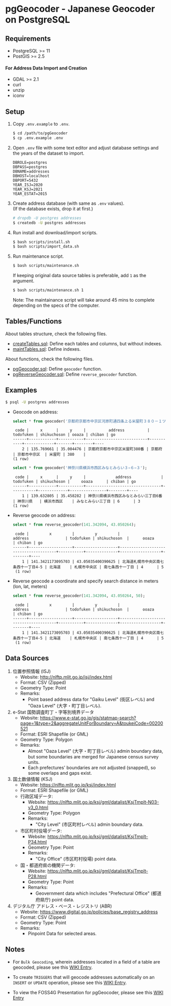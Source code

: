 # pgGeocoder - Japanese Geocoder on PostgreSQL

## Requirements

* PostgreSQL >= 11
* PostGIS >= 2.5
#### For Address Data Import and Creation
* GDAL >= 2.1
* curl
* unzip
* iconv

## Setup

1. Copy `.env.example` to `.env`.
   ```bash
   $ cd /path/to/pgGeocoder
   $ cp .env.example .env
   ```
2. Open `.env` file with some text editor and adjust database settings and the years of the dataset to import.
   ```
   DBROLE=postgres
   DBPASS=postgres
   DBNAME=addresses
   DBHOST=localhost
   DBPORT=5432
   YEAR_ISJ=2020
   YEAR_KSJ=2021
   YEAR_ESTAT=2015
   ```
3. Create address database (with same as `.env` values).  
   (If the database exists, drop it at first.)
   ```bash
   # dropdb -U postgres addresses
   $ createdb -U postgres addresses
   ```
4. Run install and download/import scripts.
   ```bash
   $ bash scripts/install.sh
   $ bash scripts/import_data.sh
   ```
5. Run maintenance script.
   ```bash
   $ bash scripts/maintenance.sh
   ```
   If keeping original data source tables is preferable, add `1` as the argument.
   ```bash
   $ bash scripts/maintenance.sh 1
   ```

   Note: The maintainance script will take around 45 mins to complete depending on the specs of the computer.

## Tables/Functions

About tables structure, check the following files.
* [createTables.sql](sql/createTables.sql): Define each tables and columns, but without indexes.
* [maintTables.sql](sql/maintTables.sql): Define indexes.

About functions, check the following files.
* [pgGeocoder.sql](sql/pgGeocoder.sql): Define `geocoder` function.
* [pgReverseGeocoder.sql](sql/pgReverseGeocoder.sql): Define `reverse_geocoder` function.

## Examples

```bash
$ psql -U postgres addresses
```

* Geocode on address:
   ```sql
   select * from geocoder('京都府京都市中京区河原町通四条上る米屋町３８０－１ツジクラビル１階');
   ```
   ```
    code |     x      |     y     |          address          | todofuken | shikuchoson | ooaza | chiban | go 
   ------+------------+-----------+---------------------------+-----------+-------------+-------+--------+----
       2 | 135.769661 | 35.004476 | 京都府京都市中京区米屋町380番 | 京都府     | 京都市中京区  | 米屋町 | 380    | 
   (1 row)
   ```
   ```sql
   select * from geocoder('神奈川県横浜市西区みなとみらい３−６−３');
   ```
   ```
    code |     x      |     y     |             address             | todofuken | shikuchoson |     ooaza      | chiban | go 
   ------+------------+-----------+---------------------------------+-----------+-------------+----------------+--------+----
       1 | 139.632805 | 35.458282 | 神奈川県横浜市西区みなとみらい三丁目6番 | 神奈川県   | 横浜市西区    | みなとみらい三丁目 | 6      | 3
   (1 row)
   ```
* Reverse geocode on address:
   ```sql
   select * from reverse_geocoder(141.342094, 43.050264);
   ```  
   ```
    code |         x         |         y         |                address                | todofuken | shikuchoson  |      ooaza       | chiban | go 
   ------+-------------------+-------------------+---------------------------------------+-----------+--------------+------------------+--------+----
       1 | 141.3421173095703 | 43.05035400390625 | 北海道札幌市中央区南七条西十一丁目4-5 | 北海道    | 札幌市中央区 | 南七条西十一丁目 | 4      | 5
    (1 row)
   ```
* Reverse geocode a coordinate and specify search distance in meters (lon, lat, meters)
   ```sql
   select * from reverse_geocoder(141.342094, 43.050264, 50);
   ```
   ```
    code |         x         |         y         |                address                | todofuken | shikuchoson  |      ooaza       | chiban | go 
   ------+-------------------+-------------------+---------------------------------------+-----------+--------------+------------------+--------+----
       1 | 141.3421173095703 | 43.05035400390625 | 北海道札幌市中央区南七条西十一丁目4-5 | 北海道    | 札幌市中央区 | 南七条西十一丁目 | 4      | 5
    (1 row)
   ```

## Data Sources

1. 位置参照情報 (ISJ)  
   - Website: http://nlftp.mlit.go.jp/isj/index.html
   - Format: CSV (Zipped)
   - Geometry Type: Point
   - Remarks:
      - Point based address data for "Gaiku Level" (街区レベル) and "Oaza Level" (大字・町丁目レベル).
2. e-Stat 国勢調査町丁・字等別境界データ
   - Website: https://www.e-stat.go.jp/gis/statmap-search?page=1&type=2&aggregateUnitForBoundary=A&toukeiCode=00200521
   - Format: ESRI Shapefile (or GML)
   - Geometry Type: Polygon
   - Remarks:
      - Almost "Oaza Level" (大字・町丁目レベル) admin boundary data, but some boundaries are merged for Japanese census survey units.
      - Each prefectures' boundaries are not adjusted (snapped), so some overlaps and gaps exist.
3. 国土数値情報 (KSJ)
   - Website: https://nlftp.mlit.go.jp/ksj/index.html
   - Format: ESRI Shapefile (or GML)
   - 行政区域データ:
      - Website: https://nlftp.mlit.go.jp/ksj/gml/datalist/KsjTmplt-N03-v3_0.html
      - Geometry Type: Polygon
      - Remarks:
         - "City Level" (市区町村レベル) admin boundary data.
   - 市区町村役場データ:
      - Website: https://nlftp.mlit.go.jp/ksj/gml/datalist/KsjTmplt-P34.html
      - Geometry Type: Point
      - Remarks:
         - "City Office" (市区町村役場) point data.
   - 国・都道府県の機関データ:
      - Website: https://nlftp.mlit.go.jp/ksj/gml/datalist/KsjTmplt-P28.html
      - Geometry Type: Point
      - Remarks:
         - Geovernment data which includes "Prefectural Office" (都道府県庁) point data.
4. デジタル庁 アドレス・ベース・レジストリ (ABR)
      - Website: https://www.digital.go.jp/policies/base_registry_address
      - Format: CSV (Zipped)
      - Geometry Type: Point
      - Remarks:
         - Pinpoint Data for selected areas.

## Notes    
    
* For `Bulk Geocoding`, wherein addresses located in a field of a table are geocoded, please see this [WIKI Entry](https://github.com/mbasa/pgGeocoder/wiki/bulk_geocoding).

* To create `TRIGGERS` that will geocode addresses automatically on an `INSERT` or `UPDATE` operation, please see this [WIKI Entry](https://github.com/mbasa/pgGeocoder/wiki/Creating-Triggers-for-the-Geocoder).

* To view the FOSS4G Presentation for pgGeocoder, please see this [WIKI Entry](https://github.com/mbasa/pgGeocoder/wiki/pgGeocoder-FOSS4G-Presentation)

